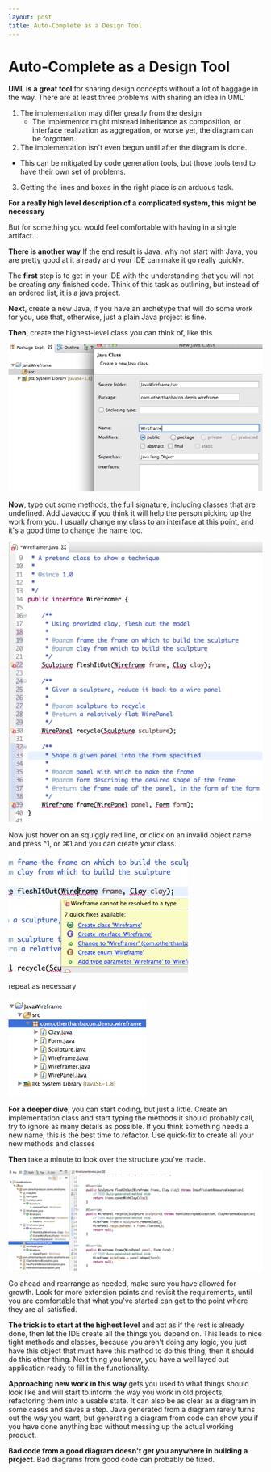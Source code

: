 ```yaml
---
layout: post
title: Auto-Complete as a Design Tool
---
```

# Auto-Complete as a Design Tool

**UML is a great tool** for sharing design concepts without a lot of baggage in the way. There are at least three problems with sharing an idea in UML:

1. The implementation may differ greatly from the design
   * The implementor might misread inheritance as composition, or interface realization as aggregation, or worse yet, the diagram can be forgotten.
2. The implementation isn't even begun until after the diagram is done.
  * This can be mitigated by code generation tools, but those tools tend to have their own set of problems.
3. Getting the lines and boxes in the right place is an arduous task.

**For a really high level description of a complicated system, this might be necessary**

But for something you would feel comfortable with having in a single artifact...

**There is another way**
If the end result is Java, why not start with Java, you are pretty good at it already and your IDE can make it go really quickly.

The **first** step is to get in your IDE with the understanding that you will not be creating *any* finished code. Think of this task as outlining, but instead of an ordered list, it is a java project.

**Next**, create a new Java, if you have an archetype that will do some work for you, use that, otherwise, just a plain Java project is fine.

**Then**, create the highest-level class you can think of, like this

![new class dialog in Eclipse](images/newClass.png)

**Now**, type out some methods, the full signature, including classes that are undefined. Add Javadoc if you think it will help the person picking up the work from you. I usually change my class to an interface at this point, and it's a good time to change the name too.

 ![non-compiling interface](images/brokenCode.png)

Now just hover on an squiggly red line, or click on an invalid object name and press ^1, or ⌘1 and you can create your class.

![quick-fix creates classes for you](images/quickFix.png)

repeat as necessary

![classes created in under a minute](images/classList.png)

**For a deeper dive**, you can start coding, but just a little. Create an implementation class and start typing the methods it should probably call, try to ignore as many details as possible. If you think something needs a new name, this is the best time to refactor. Use quick-fix to create all your new methods and classes

**Then** take a minute to look over the structure you've made.

![structure and code](images/wireframerStructure.png)

Go ahead and rearrange as needed, make sure you have allowed for growth. Look for more extension points and revisit the requirements, until you are comfortable that what you've started can get to the point where they are all satisfied.


**The trick is to start at the highest level** and act as if the rest is already done, then let the IDE create all the things you depend on. This leads to nice tight methods and classes, because you aren't doing any logic, you just have this object that must have this method to do this thing, then it should do this other thing. Next thing you know, you have a well layed out application ready to fill in the functionality.

**Approaching new work in this way** gets you used to what things should look like and will start to inform the way you work in old projects, refactoring them into a usable state. It can also be as clear as a diagram in some cases and saves a step. Java generated from a diagram rarely turns out the way you want, but generating a diagram from code can show you if you have done anything bad without messing up the actual working product.

**Bad code from a good diagram doesn't get you anywhere in building a project**. Bad diagrams from good code can probably be fixed.

